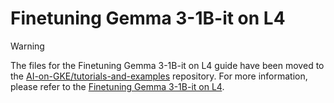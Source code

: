# Finetuning Gemma 3-1B-it on L4

>[!WARNING]
>The files for the Finetuning Gemma 3-1B-it on L4 guide have been moved to the [AI-on-GKE/tutorials-and-examples](https://github.com/ai-on-gke/tutorials-and-examples) repository. For more information, please refer to the [Finetuning Gemma 3-1B-it on L4](https://gke-ai-labs.dev/docs/tutorials/finetuning-gemma-3-1b-it-on-l4/).